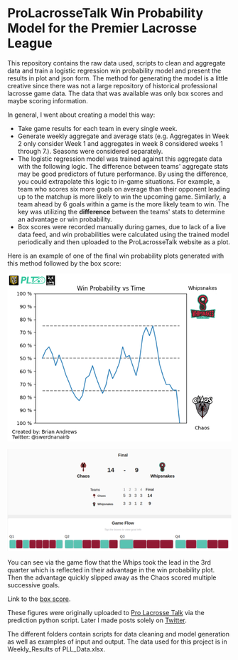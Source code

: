# ProLacrosseTalk Win Probability Model for the Premier Lacrosse League

This repository contains the raw data used, scripts to clean and aggregate data and train a logistic regression win probability model and present the results in plot and json form. The method for generating the model is a little creative since there was not a large repository of historical professional lacrosse game data. The data that was available was only box scores and maybe scoring information.

In general, I went about creating a model this way:

- Take game results for each team in every single week.
- Generate weekly aggregate and average stats (e.g. Aggregates in Week 2 only consider Week 1 and aggregates in week 8 considered weeks 1 through 7.). Seasons were considered separately.
- The logistic regression model was trained against this aggregate data with the following logic. The difference between teams' aggregate stats may be good predictors of future performance. By using the difference, you could extrapolate this logic to in-game situations. For example, a team who scores six more goals on average than their opponent leading up to the matchup is more likely to win the upcoming game. Similarly, a team ahead by 6 goals within a game is the more likely team to win. The key was utilizing the **difference** between the teams' stats to determine an advantage or win probability.
- Box scores were recorded manually during games, due to lack of a live data feed, and win probabilities were calculated using the trained model periodically and then uploaded to the ProLacrosseTalk website as a plot.

Here is an example of one of the final win probability plots generated with this method followed by the box score:

![alt text](https://github.com/andrewsb8/PLT-PLL-WinProbability/blob/main/Win-Probability-Model/Prediction/prob_plot.png)

![alt text](https://github.com/andrewsb8/PLT-PLL-WinProbability/blob/main/Win-Probability-Model/Prediction/championship_boxscore.png)

You can see via the game flow that the Whips took the lead in the 3rd quarter which is reflected in their advantage in the win probability plot. Then the advantage quickly slipped away as the Chaos scored multiple successive goals.

Link to the [box score](https://stats.premierlacrosseleague.com/games/2021/championship-2021-9-19).

These figures were originally uploaded to [Pro Lacrosse Talk](https://prolacrossetalk.com/lacrosse-betting/live-stats/) via the prediction python script. Later I made posts solely on [Twitter](https://twitter.com/swerdnanairb/status/1439655247836766210?s=20).

The different folders contain scripts for data cleaning and model generation as well as examples of input and output. The data used for this project is in Weekly_Results of PLL_Data.xlsx.
